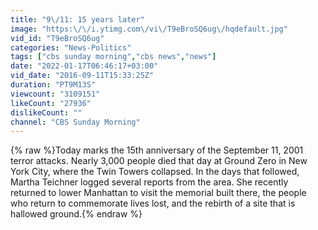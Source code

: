 ```yaml
---
title: "9\/11: 15 years later"
image: "https:\/\/i.ytimg.com\/vi\/T9eBroSQ6ug\/hqdefault.jpg"
vid_id: "T9eBroSQ6ug"
categories: "News-Politics"
tags: ["cbs sunday morning","cbs news","news"]
date: "2022-01-17T06:46:17+03:00"
vid_date: "2016-09-11T15:33:25Z"
duration: "PT9M13S"
viewcount: "3109151"
likeCount: "27936"
dislikeCount: ""
channel: "CBS Sunday Morning"
---
```

{% raw %}Today marks the 15th anniversary of the September 11, 2001 terror attacks. Nearly 3,000 people died that day at Ground Zero in New York City, where the Twin Towers collapsed. In the days that followed, Martha Teichner logged several reports from the area. She recently returned to lower Manhattan to visit the memorial built there, the people who return to commemorate lives lost, and the rebirth of a site that is hallowed ground.{% endraw %}

